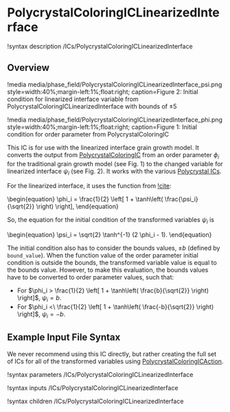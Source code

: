 # PolycrystalColoringICLinearizedInterface

!syntax description /ICs/PolycrystalColoringICLinearizedInterface

## Overview

!media media/phase_field/PolycrystalColoringICLinearizedInterface_psi.png
  style=width:40%;margin-left:1%;float:right;
  caption=Figure 2: Initial condition for linearized interface variable from PolycrystalColoringICLinearizedInterface with bounds of $\pm5$

!media media/phase_field/PolycrystalColoringICLinearizedInterface_phi.png
  style=width:40%;margin-left:1%;float:right;
  caption=Figure 1: Initial condition for order parameter from PolycrystalColoringIC

This IC is for use with the linearized interface grain growth model. It converts the output from [PolycrystalColoringIC](/PolycrystalColoringIC.md) from an order parameter $\phi_i$ for the traditional grain growth model (see Fig. 1) to the changed variable for linearized interface $\psi_i$ (see Fig. 2). It works with the various [Polycrystal ICs](/PolycrystalICs.md).

For the linearized interface, it uses the function from [!cite](glasner2001nonlinear):

\begin{equation}
  \phi_i = \frac{1}{2} \left[ 1 + \tanh\left( \frac{\psi_i}{\sqrt{2}} \right) \right],
\end{equation}

So, the equation for the initial condition of the transformed variables $\psi_i$ is

\begin{equation}
  \psi_i = \sqrt{2} \tanh^{-1} (2 \phi_i - 1).
\end{equation}

The initial condition also has to consider the bounds values, $\pm b$ (defined by `bound_value`). When the function value of the order parameter initial condition is outside the bounds, the transformed variable value is equal to the bounds value. However, to make this evaluation, the bounds values have to be converted to order parameter values, such that:

- For $\phi_i > \frac{1}{2} \left[ 1 + \tanh\left( \frac{b}{\sqrt{2}} \right) \right]$, $\psi_i = b$.
- For $\phi_i <\ \frac{1}{2} \left[ 1 + \tanh\left( \frac{-b}{\sqrt{2}} \right) \right]$, $\psi_i = -b$.

## Example Input File Syntax

We never recommend using this IC directly, but rather creating the full set of ICs for all of the transformed variables using [PolycrystalColoringICAction](/PolycrystalColoringICAction.md).

!syntax parameters /ICs/PolycrystalColoringICLinearizedInterface

!syntax inputs /ICs/PolycrystalColoringICLinearizedInterface

!syntax children /ICs/PolycrystalColoringICLinearizedInterface
